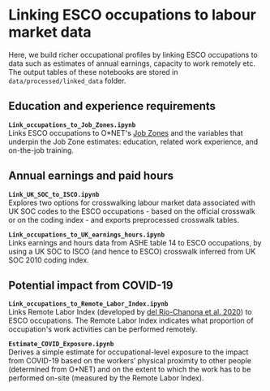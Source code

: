 # Linking ESCO occupations to labour market data

Here, we build richer occupational profiles by linking ESCO occupations to data such as estimates of annual earnings, capacity to work remotely etc. The output tables of these notebooks are stored in `data/processed/linked_data` folder.

## Education and experience requirements
**`Link_occupations_to_Job_Zones.ipynb`**  
Links ESCO occupations to O\*NET's [Job Zones](https://www.onetonline.org/help/online/zones) and the variables that underpin the Job Zone estimates: education, related work experience, and on-the-job training.

## Annual earnings and paid hours
**`Link_UK_SOC_to_ISCO.ipynb`**  
Explores two options for crosswalking labour market data associated with UK SOC codes to the ESCO occupations - based on the official crosswalk or on the coding index - and exports preprocessed crosswalk tables.

**`Link_occupations_to_UK_earnings_hours.ipynb`**  
Links earnings and hours data from ASHE table 14 to ESCO occupations, by using a UK SOC to ISCO (and hence to ESCO) crosswalk inferred from UK SOC 2010 coding index.

## Potential impact from COVID-19
**`Link_occupations_to_Remote_Labor_Index.ipynb`**  
Links Remote Labor Index (developed by [del Rio-Chanona et al. 2020](https://www.oxfordmartin.ox.ac.uk/publications/supply-and-demand-shocks-in-the-covid-19-pandemic-an-industry-and-occupation-perspective/)) to ESCO occupations. The Remote Labor Index indicates what proportion of occupation's work activities can be performed remotely.

**`Estimate_COVID_Exposure.ipynb`**  
Derives a simple estimate for occupational-level exposure to the impact from COVID-19 based on the workers’ physical proximity to other people (determined from O*NET) and on the extent to which the work has to be performed on-site (measured by the Remote Labor Index).
